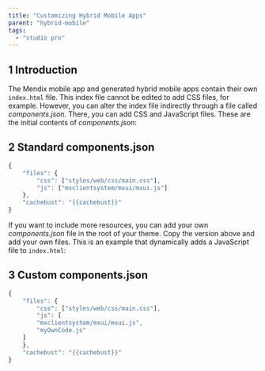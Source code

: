 ```yaml
---
title: "Customizing Hybrid Mobile Apps"
parent: "hybrid-mobile"
tags:
  - "studio pro"
---
```


## 1 Introduction

The Mendix mobile app and generated hybrid mobile apps contain their own `index.html` file. This index file cannot be edited to add CSS files, for example. However, you can alter the index file indirectly through a file called *components.json*. There, you can add CSS and JavaScript files. These are the initial contents of *components.json*:

## 2 Standard components.json

```js
{
    "files": {
        "css": ["styles/web/css/main.css"],
        "js": ["mxclientsystem/mxui/mxui.js"]
    },
    "cachebust": "{{cachebust}}"
}

```

If you want to include more resources, you can add your own *components.json* file in the root of your theme. Copy the version above and add your own files. This is an example that dynamically adds a JavaScript file to `index.html`:

## 3 Custom components.json

```js
{
    "files": {
        "css": ["styles/web/css/main.css"],
        "js": [
        "mxclientsystem/mxui/mxui.js",
        "myOwnCode.js"
    ]
    },
    "cachebust": "{{cachebust}}"
}
```
